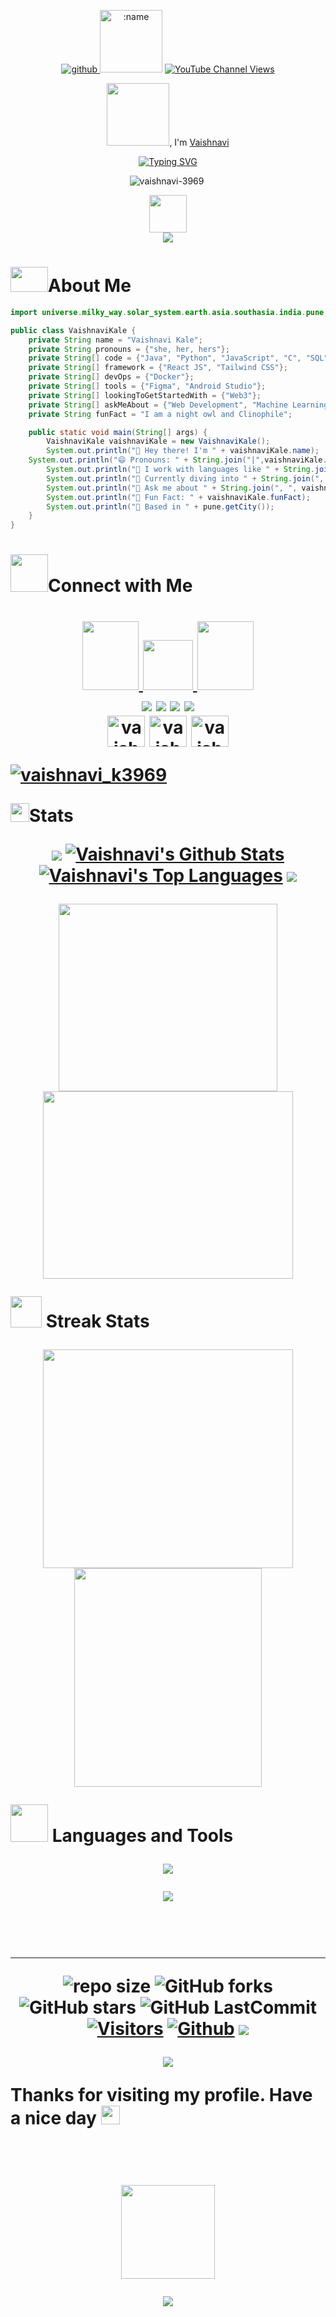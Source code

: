 <div align='center'>
 
<p align="center">
    <a href="https://github.com/vaishnavi-3969">
        <img alt="github"
            src="https://img.shields.io/github/stars/vaishnavi-3969?affiliations=OWNER&color=%23ffe411&label=github%20stars&logo=github&logoColor=%23fffFF&style=flat" />
    </a>
   <img src="https://count.getloli.com/get/@:vaishnavi-3969?theme=gelbooru" alt=":name" height="100px"/>
     <a href="https://www.youtube.com/channel/UC5Xu78KKvRR5DYHy8k9X1Hg">
       <img alt="YouTube Channel Views" src="https://img.shields.io/youtube/channel/views/UC5Xu78KKvRR5DYHy8k9X1Hg">
    </a>
<p>

<p><img src= "https://media.giphy.com/media/v1.Y2lkPTc5MGI3NjExNTg4OGViZjAyOWIwZDE2Mjg3ODY4MDM5OTczMzQ1NDg4MGQzMTg4ZiZjdD1z/dB0lH3k3AE96259Exh/giphy.gif" width="100px" height="100px">, I'm <a href = "https://peerlist.io/vaishnavikale">Vaishnavi</a></p>
</p>
<a href="https://git.io/typing-svg"><img src="https://readme-typing-svg.demolab.com?font=Fira+Code&pause=1000&width=435&lines=I+am+a+tech+enthusiast%2C+explorer%2C;and+love+solving+problems+;creatively+using+gamification" alt="Typing SVG" /></a>
</div>
<p align='center'>
 <img src="https://github-profile-trophy.vercel.app/?username=vaishnavi-3969&theme=juicyfresh&column=-1&margin-w=15&margin-h=15" alt="vaishnavi-3969" />
<a href = "https://holopin.io/@vaishnavikale"><img src = "https://www.holopin.me/vaishnavikale" alt=""/></a>
</p>

<p align="center">
<img src= "https://media.giphy.com/media/qbvNxAZvXNErSHbEEV/giphy.gif" width="60" height="60px">
<br>
 <img src = "https://quotes-github-readme.vercel.app/api?type=horizontal&theme=catppuccin_mocha">
 </p>

<h1><img src= "https://media.giphy.com/media/v1.Y2lkPTc5MGI3NjExMDc1NTAyOGU3MzE5YzZhNzVjYTlmZGQxMmY5MmU3MDg5MDhjZDliNyZjdD1z/SA0bQNKtlZOxOiKuV9/giphy.gif" width="60px" height="40px">About Me</h1>



```java
import universe.milky_way.solar_system.earth.asia.southasia.india.pune;

public class VaishnaviKale {
    private String name = "Vaishnavi Kale";
    private String pronouns = {"she, her, hers"};
    private String[] code = {"Java", "Python", "JavaScript", "C", "SQL", "R"};
    private String[] framework = {"React JS", "Tailwind CSS"};
    private String[] devOps = {"Docker"};
    private String[] tools = {"Figma", "Android Studio"};
    private String[] lookingToGetStartedWith = {"Web3"};
    private String[] askMeAbout = {"Web Development", "Machine Learning", "DevOps", "Data Structures"};
    private String funFact = "I am a night owl and Clinophile";

    public static void main(String[] args) {
        VaishnaviKale vaishnaviKale = new VaishnaviKale();
        System.out.println("👋 Hey there! I'm " + vaishnaviKale.name);
	System.out.println("😄 Pronouns: " + String.join("|",vaishnaviKale.pronouns);
        System.out.println("🔧 I work with languages like " + String.join(", ", vaishnaviKale.code));
        System.out.println("🚀 Currently diving into " + String.join(", ", vaishnaviKale.lookingToGetStartedWith));
        System.out.println("💬 Ask me about " + String.join(", ", vaishnaviKale.askMeAbout));
        System.out.println("🌟 Fun Fact: " + vaishnaviKale.funFact);
        System.out.println("📍 Based in " + pune.getCity());
    }
}
```
<!--
- 🎓 I'm a currently a college student pursuing Computer Engineering and honors in Data Science and Machine Learning  
- 🌱 I’m currently learning Application Development using Android Studio in Java,Flutter, Java Full Stack, Web Development using HTML, CSS, Javascript, Data Science in R and Python, DevOps
- 👯 I’m looking to collaborate on Web dev and App dev using Android Studio
- 🤔 I’m looking for help to get started with web3 fundamentals
- 😄 Pronouns: She/Her/Hers
- ⚡ Fun fact: I am a nightowl and Clinophile
- 📫 How to reach me **vaishnavi.kale3011@gmail.com**
```javascript
const vaishnavi_kale = {
	pronouns: "she" | "her" | "hers",
	code: [Java, Python, JavaScript, C, SQL, R],
	framework: [React JS, Tailwind CSS],
	devOps: [Docker],
	tools: [Figma, Android Studio],
 lookingtoGetStartedWith:["Web3"],
	askMeAbout: ["Web Development", "Machine Learning","DevOps", "Data Structures"],
	funFact: "I am a night owl and Clinophile"
}
```
--!>

<!--Connect with me -->

<h1><img src= "https://media.giphy.com/media/v1.Y2lkPTc5MGI3NjExMjM5YmI1MTkzNzM2MzkwZTYwOGMwNGRlMzJkNDg0N2Y0NWUyN2UwOSZjdD1z/afn6ts3eRHxQ5pZtZ9/giphy.gif" width="60" height="60px">Connect with Me<h1>

<p align="center">
<a href = "https://www.linkedin.com/in/vaishnavi-kale-111543204/" target="blank"> <img src="https://media.giphy.com/media/QhPL2mdDVzeuHiRcIw/giphy.gif" width="90px" height="110px"/> </a>
<a href = "mailto:vaishnavi.kale3011@gmail.com" target="blank"> <img src="https://media.giphy.com/media/j6waMWSdaXW5SYp0Id/giphy.gif" width ="80px" height="80px"/>  </a>
<a href = "https://twitter.com/vaishnavi_k3969" target="blank"> <img src="https://media.giphy.com/media/e6YbWDajUKSzebFVuB/giphy.gif" width = "90px" height = "110px"/> </a>
<br/>
<a href = "https://discord.com/users/1152280568692740177"><img src = "https://img.shields.io/badge/Discord-%237289DA.svg?logo=discord&logoColor=white"></a>
<a href = "https://www.linkedin.com/in/vaishnavi-kale-111543204"><img src = "https://img.shields.io/badge/LinkedIn-%230077B5.svg?logo=linkedin&logoColor=white"/></a>
<a href = "https://twitter.com/vaishnavi_k3969"><img src = "https://img.shields.io/badge/Twitter-%231DA1F2.svg?logo=Twitter&logoColor=white"/></a> 
<a href = "https://youtube.com/@kale.vaishnavi"><img src = "https://img.shields.io/badge/YouTube-%23FF0000.svg?logo=YouTube&logoColor=white"/></a>
 <br>
<a href="https://kaggle.com/vaishnaviakale" target="blank"><img align="center" src="https://raw.githubusercontent.com/rahuldkjain/github-profile-readme-generator/master/src/images/icons/Social/kaggle.svg" alt="vaishnaviakale" height="50" width="60" /></a>
<a href="https://www.hackerrank.com/vaishnavi_a_kale" target="blank"><img align="center" src="https://raw.githubusercontent.com/rahuldkjain/github-profile-readme-generator/master/src/images/icons/Social/hackerrank.svg" alt="vaishnavi_a_kale" height="50" width="60" /></a>
<a href="https://auth.geeksforgeeks.org/user/vaishnaviakale" target="blank"><img align="center" src="https://raw.githubusercontent.com/rahuldkjain/github-profile-readme-generator/master/src/images/icons/Social/geeks-for-geeks.svg" alt="vaishnaviakale" height="50" width="60" /></a>
 <p align="left"> <a href="https://twitter.com/vaishnavi_k3969" target="blank"><img src="https://img.shields.io/twitter/follow/vaishnavi_k3969?logo=twitter&style=for-the-badge" alt="vaishnavi_k3969" /></a> </p>
 </p>

 <div>
	 <div><p><img src="https://media.giphy.com/media/iY8CRBdQXODJSCERIr/giphy.gif" width="30px" height="30px">Stats</p></div>
 <p align="center">
 <img src = "https://github-readme-activity-graph.vercel.app/graph?username=vaishnavi-3969&theme=merko"/>
 <a href="https://github.com/vaishnavi-3969/github-readme-stats"><img alt="Vaishnavi's Github Stats" src="https://github-readme-stats.vercel.app/api?username=vaishnavi-3969&show_icons=true&count_private=true&theme=react&hide_border=true&bg_color=000000" /></a>
  <a href="https://github.com/vaishnavi-3969/github-readme-stats"><img alt="Vaishnavi's Top Languages" src="https://github-readme-stats.vercel.app/api/top-langs/?username=vaishnavi-3969&langs_count=20&count_private=true&layout=compact&theme=react&hide_border=true&bg_color=000000" /></a>
  <a href = 'https://quine.sh?utm_source=widgets&utm_campaign=vaishnavi3969'><img src = "https://stats.quine.sh/vaishnavi3969/dependencies?theme=dark"/></a>
 </p>
 <p align='center'>
 <img src="https://stats.quine.sh/vaishnavi3969/languages-over-time?theme=dark" height=300px width=350px>
 <img src="https://stats.quine.sh/vaishnavi3969/topics-over-time?theme=dark" height=300px width=400px>
  </p>
 </div>

 <div>
<div><p><img 
 src="https://media.giphy.com/media/v1.Y2lkPTc5MGI3NjExYWEwZDZmMTdhZGEzMWQ3ZDlmNGFmZGEwZGJjMDQ1NzAzODg3ZmRmZCZjdD1z/LM7mVNy0iAZpTBAkIH/giphy.gif" width="50px" height="50px"> Streak Stats</p></div>
<p align="center">
  <p align="center">
    <a href="https://github.com/vaishnavi-3969/github-readme-streak-stats">
        <div title="🔥 Get streak stats for your profile at git.io/streak-stats" alt="Vaishnavi's streak" src="https://github-readme-streak-stats.herokuapp.com/?user=vaishnavi-3969&theme=black-ice&hide_border=true&stroke=0000&background=000000"/>
    </a>
  </p>
  <p align='center'>
 <img src="https://stats.quine.sh/vaishnavi3969/web3?theme=dark" height=350px width=400px>
 <img src = "https://stats.quine.sh/vaishnavi3969/github?theme=dark" height=350px width=300px>
 <p>
</p>
</div>

<div>
	<div><p><img src= "https://media.giphy.com/media/hpFCIpvGxUKgTfjRKl/giphy.gif" width="60" height="60px"> Languages and Tools</p>
</div>
<p align="center">
  <a href="https://skillicons.dev">
   <img src="https://skillicons.dev/icons?i=html,css,jquery,git,mysql,mongodb,firebase,java,js,r,py,tensorflow,figma,github"/>
  </a>
</p>

<p align="center">
  <a href="https://skillicons.dev">
   <img src="https://skillicons.dev/icons?i=gitlab,androidstudio,idea,vscode,visualstudio,eclipse,idea,jenkins,docker,atom,azure,codepen"/>
  </a>
</p>
<br>
</div>

<hr/>
<div align="center">

![repo size](https://img.shields.io/github/repo-size/vaishnavi-3969/vaishnavi-3969?label=Repo%20Size&style=for-the-badge&labelColor=black&color=20bf6b)
![GitHub forks](https://img.shields.io/github/forks/vaishnavi-3969/vaishnavi-3969?&labelColor=black&color=0fb9b1&style=for-the-badge)
![GitHub stars](https://img.shields.io/github/stars/vaishnavi-3969/vaishnavi-3969?&labelColor=black&color=f7b731&style=for-the-badge)
![GitHub LastCommit](https://img.shields.io/github/last-commit/vaishnavi-3969/vaishnavi-3969?logo=github&labelColor=black&color=d1d8e0&style=for-the-badge)
 <br>
 [![Visitors](https://api.visitorbadge.io/api/visitors?path=https%3A%2F%2Fgithub.com%2Fvaishnavi-3969&countColor=%23263759)](https://visitorbadge.io/status?path=https%3A%2F%2Fgithub.com%2Fvaishnavi-3969)
[![Github](https://img.shields.io/github/followers/vaishnavi-3969?label=Follow&style=social)](https://github.com/vaishnavi-3969)
![](./profile-3d-contrib/profile-green-animate.svg)
</div>
 <p align='center'>
 <img src="https://github.com/vaishnavi-3969/vaishnavi-3969/assets/80088403/31987900-c48b-47e4-a725-1e4afbac5313"/>
 <p>
<p align ='center'>
<p> Thanks for visiting my profile. Have a nice day  <img src="https://github.com/TheDudeThatCode/TheDudeThatCode/blob/master/Assets/Hi.gif" width="30"></p>
 </p>
<br>
  
 <p align = 'center'?
  <a href = "https://peerlist.io/vaishnavi" target="blank"><img src="https://media.giphy.com/media/v1.Y2lkPTc5MGI3NjExYzFkMGExNzNmMTY4ZGQ0YWMwZjFmMmFjNTMwN2RkNjU5OGI0MWI4YSZjdD1z/Vf3ZKdillTMOOaOho0/giphy.gif" width="150px" height="150px"/></a>
 </p>
 
<p align="center">
  <img src="https://capsule-render.vercel.app/api?type=waving&color=gradient&height=100&section=footer"/>
</p>
